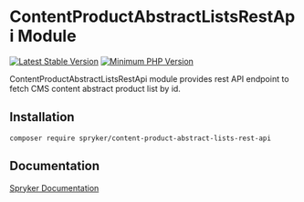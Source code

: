 # ContentProductAbstractListsRestApi Module
[![Latest Stable Version](https://poser.pugx.org/spryker/content-product-abstract-lists-rest-api/v/stable.svg)](https://packagist.org/packages/spryker/content-product-abstract-lists-rest-api)
[![Minimum PHP Version](https://img.shields.io/badge/php-%3E%3D%207.4-8892BF.svg)](https://php.net/)

ContentProductAbstractListsRestApi module provides rest API endpoint to fetch CMS content abstract product list by id.

## Installation

```
composer require spryker/content-product-abstract-lists-rest-api
```

## Documentation

[Spryker Documentation](https://documentation.spryker.com/module_guide/overview.htm)
